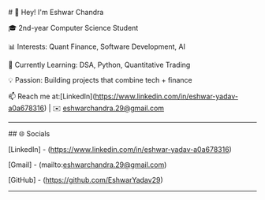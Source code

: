 \# 👋 Hey! I'm Eshwar Chandra 



🎓 2nd-year Computer Science Student  

📊 Interests: Quant Finance, Software Development, AI  

🌱 Currently Learning: DSA, Python, Quantitative Trading  

💡 Passion: Building projects that combine tech + finance  

📫 Reach me at:\[LinkedIn](https://www.linkedin.com/in/eshwar-yadav-a0a678316) | ✉️ eshwarchandra.29@gmail.com  



---



\## 🌐 Socials



\[LinkedIn] - (https://www.linkedin.com/in/eshwar-yadav-a0a678316)

\[Gmail] - (mailto:eshwarchandra.29@gmail.com)

\[GitHub] - (https://github.com/EshwarYadav29)



---

